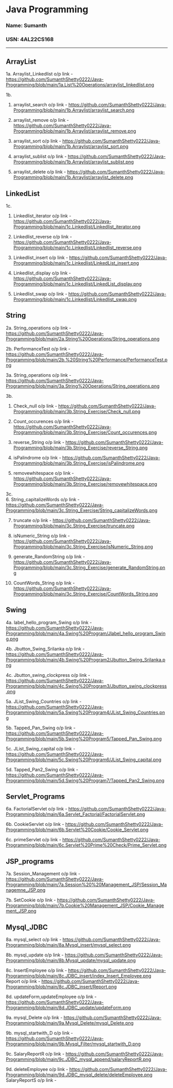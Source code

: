 # Java Programming

###  Name: Sumanth 
###  USN: 4AL22CS168

---

##  ArrayList
1a. Arraylist_Linkedlist o/p link - https://github.com/SumanthShetty0222/Java-Programming/blob/main/1a.List%20Operations/arraylist_linkedlist.png  

1b.  
1. arraylist_search o/p link - https://github.com/SumanthShetty0222/Java-Programming/blob/main/1b.Arraylist/arraylist_search.png  


2. arraylist_remove o/p link - https://github.com/SumanthShetty0222/Java-Programming/blob/main/1b.Arraylist/arraylist_remove.png


3. arraylist_sort o/p link - https://github.com/SumanthShetty0222/Java-Programming/blob/main/1b.Arraylist/arraylist_sort.png

4. arraylist_sublist o/p link - https://github.com/SumanthShetty0222/Java-Programming/blob/main/1b.Arraylist/arraylist_sublist.png


5. arraylist_delete o/p link - https://github.com/SumanthShetty0222/Java-Programming/blob/main/1b.Arraylist/arraylist_delete.png 

## LinkedList  
1c.  
1. Linkedlist_iterator o/p link - https://github.com/SumanthShetty0222/Java-Programming/blob/main/1c.Linkedlist/Linkedlist_iterator.png


2. Linkedlist_reverse o/p link - https://github.com/SumanthShetty0222/Java-Programming/blob/main/1c.Linkedlist/Linkedlist_reverse.png

3. Linkedlist_insert o/p link - https://github.com/SumanthShetty0222/Java-Programming/blob/main/1c.Linkedlist/LinkedList_insert.png

4. Linkedlist_display o/p link - https://github.com/SumanthShetty0222/Java-Programming/blob/main/1c.Linkedlist/LinkedList_display.png

5. Linkedlist_swap o/p link - https://github.com/SumanthShetty0222/Java-Programming/blob/main/1c.Linkedlist/Linkedlist_swap.png

## String
2a. String_operations o/p link - https://github.com/SumanthShetty0222/Java-Programming/blob/main/2a.String%20Operations/String_operations.png  

2b. PerformanceTest o/p link - https://github.com/SumanthShetty0222/Java-Programming/blob/main/2b.%20String%20Performance/PerformanceTest.png

3a. String_operations o/p link - https://github.com/SumanthShetty0222/Java-Programming/blob/main/3a.String%20Operations/String_operations.png

3b.  
1. Check_null o/p link - https://github.com/SumanthShetty0222/Java-Programming/blob/main/3b.String_Exercise/Check_null.png

2. Count_occurences o/p link - https://github.com/SumanthShetty0222/Java-Programming/blob/main/3b.String_Exercise/Count_occurences.png

3. reverse_String o/p link - https://github.com/SumanthShetty0222/Java-Programming/blob/main/3b.String_Exercise/reverse_String.png

4. isPalindrome o/p link - https://github.com/SumanthShetty0222/Java-Programming/blob/main/3b.String_Exercise/isPalindrome.png

5. removewhitespace o/p link - https://github.com/SumanthShetty0222/Java-Programming/blob/main/3b.String_Exercise/removewhitespace.png

3c.  
6. String_capitalizeWords o/p link - https://github.com/SumanthShetty0222/Java-Programming/blob/main/3c.String_Exercise/String_capitalizeWords.png
 
7. truncate o/p link - https://github.com/SumanthShetty0222/Java-Programming/blob/main/3c.String_Exercise/truncate.png

8. isNumeric_String o/p link - https://github.com/SumanthShetty0222/Java-Programming/blob/main/3c.String_Exercise/isNumeric_String.png

9. generate_RandomString o/p link - https://github.com/SumanthShetty0222/Java-Programming/blob/main/3c.String_Exercise/generate_RandomString.png

10. CountWords_String o/p link - https://github.com/SumanthShetty0222/Java-Programming/blob/main/3c.String_Exercise/CountWords_String.png


## Swing
4a. label_hello_program_Swing o/p link - https://github.com/SumanthShetty0222/Java-Programming/blob/main/4a.Swing%20Program/Jlabel_hello_program_Swing.png

4b. Jbutton_Swing_Srilanka o/p link - https://github.com/SumanthShetty0222/Java-Programming/blob/main/4b.Swing%20Program2/Jbutton_Swing_Srilanka.png

4c. Jbutton_swing_clockpress o/p link - https://github.com/SumanthShetty0222/Java-Programming/blob/main/4c.Swing%20Program3/Jbutton_swing_clockpress.png

5a. JList_Swing_Countries o/p link - https://github.com/SumanthShetty0222/Java-Programming/blob/main/5a.Swing%20Program4/JList_Swing_Countries.png

5b. Tapped_Pan_Swing o/p link - https://github.com/SumanthShetty0222/Java-Programming/blob/main/5b.Swing%20Program5/Tapped_Pan_Swing.png

5c. JList_Swing_capital o/p link - https://github.com/SumanthShetty0222/Java-Programming/blob/main/5c.Swing%20Program6/JList_Swing_capital.png

5d. Tapped_Pan2_Swing o/p link - https://github.com/SumanthShetty0222/Java-Programming/blob/main/5d.Swing%20Program7/Tapped_Pan2_Swing.png

##  Servlet_Programs
   6a. FactorialServlet o/p link - https://github.com/SumanthShetty0222/Java-Programming/blob/main/6a.Servlet_Factorial/FactorialServlet.png

   6b. CookieServlet o/p link - https://github.com/SumanthShetty0222/Java-Programming/blob/main/6b.Servlet%20Cookie/Cookie_Servlet.png

   6c. primeServlet o/p link - https://github.com/SumanthShetty0222/Java-Programming/blob/main/6c.Servlet%20Prime%20Check/Prime_Servlet.png

##  JSP_programs 
  7a. Session_Management o/p link - https://github.com/SumanthShetty0222/Java-Programming/blob/main/7a.Session%20%20Management_JSP/Session_Managemne_JSP.png

  7b. SetCookie o/p link - https://github.com/SumanthShetty0222/Java-Programming/blob/main/7b.Cookie%20Management_JSP/Cookie_Management_JSP.png

  ## Mysql_JDBC
8a. mysql_select o/p link - https://github.com/SumanthShetty0222/Java-Programming/blob/main/8a.Mysql_insert/mysql_select.png

  8b. mysql_update o/p link - https://github.com/SumanthShetty0222/Java-Programming/blob/main/8b.Mysql_update/mysql_update.png

  8c. InsertEmployee o/p link - https://github.com/SumanthShetty0222/Java-Programming/blob/main/8c.JDBC_insert/index_Insert_Employee.png  
    Report o/p link - https://github.com/SumanthShetty0222/Java-Programming/blob/main/8c.JDBC_insert/Report.png
    
8d. updateForm,updateEmployee o/p link - https://github.com/SumanthShetty0222/Java-Programming/blob/main/8d.JDBC_update/updateForm.png

9a. mysql_Delete o/p link - https://github.com/SumanthShetty0222/Java-Programming/blob/main/9a.Mysql_Delete/mysql_Delete.png

  9b. mysql_startwith_D o/p link - https://github.com/SumanthShetty0222/Java-Programming/blob/main/9b.Mysql_Filter/mysql_startwith_D.png
  
  9c. SalaryReportR o/p link - https://github.com/SumanthShetty0222/Java-Programming/blob/main/9c.JDBC_mysql_append/salaryReportR.png  

9d. deleteEmployee o/p link - https://github.com/SumanthShetty0222/Java-Programming/blob/main/9d.JDBC_mysql_delete/deleteEmployee.png  
    SalaryReportS o/p link - 

